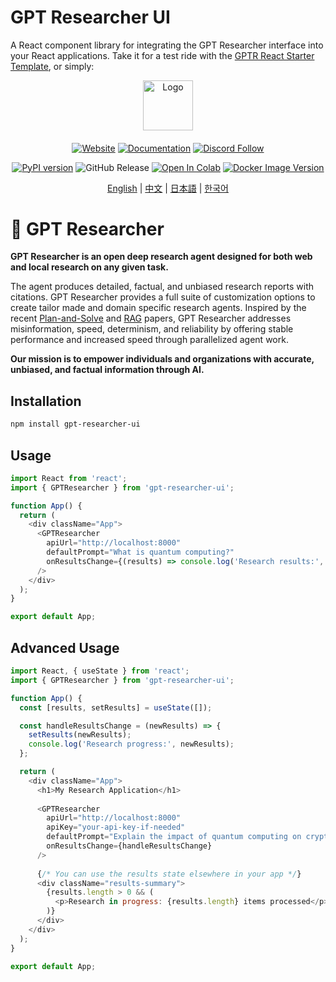 # GPT Researcher UI

A React component library for integrating the GPT Researcher interface into your React applications. Take it for a test ride with the [GPTR React Starter Template](https://github.com/elishakay/gpt-researcher-react), or simply:

<div align="center" id="top">

<img src="https://github.com/assafelovic/gpt-researcher/assets/13554167/20af8286-b386-44a5-9a83-3be1365139c3" alt="Logo" width="80">

####

[![Website](https://img.shields.io/badge/Official%20Website-gptr.dev-teal?style=for-the-badge&logo=world&logoColor=white&color=0891b2)](https://gptr.dev)
[![Documentation](https://img.shields.io/badge/Documentation-DOCS-f472b6?logo=googledocs&logoColor=white&style=for-the-badge)](https://docs.gptr.dev)
[![Discord Follow](https://dcbadge.vercel.app/api/server/QgZXvJAccX?style=for-the-badge&theme=clean-inverted&?compact=true)](https://discord.gg/QgZXvJAccX)

[![PyPI version](https://img.shields.io/pypi/v/gpt-researcher?logo=pypi&logoColor=white&style=flat)](https://badge.fury.io/py/gpt-researcher)
![GitHub Release](https://img.shields.io/github/v/release/assafelovic/gpt-researcher?style=flat&logo=github)
[![Open In Colab](https://img.shields.io/static/v1?message=Open%20in%20Colab&logo=googlecolab&labelColor=grey&color=yellow&label=%20&style=flat&logoSize=40)](https://colab.research.google.com/github/assafelovic/gpt-researcher/blob/master/docs/docs/examples/pip-run.ipynb)
[![Docker Image Version](https://img.shields.io/docker/v/elestio/gpt-researcher/latest?arch=amd64&style=flat&logo=docker&logoColor=white&color=1D63ED)](https://hub.docker.com/r/gptresearcher/gpt-researcher)

[English](README.md) | [中文](README-zh_CN.md) | [日本語](README-ja_JP.md) | [한국어](README-ko_KR.md)

</div>

# 🔎 GPT Researcher

**GPT Researcher is an open deep research agent designed for both web and local research on any given task.** 

The agent produces detailed, factual, and unbiased research reports with citations. GPT Researcher provides a full suite of customization options to create tailor made and domain specific research agents. Inspired by the recent [Plan-and-Solve](https://arxiv.org/abs/2305.04091) and [RAG](https://arxiv.org/abs/2005.11401) papers, GPT Researcher addresses misinformation, speed, determinism, and reliability by offering stable performance and increased speed through parallelized agent work.

**Our mission is to empower individuals and organizations with accurate, unbiased, and factual information through AI.**


## Installation

```bash
npm install gpt-researcher-ui
```

## Usage

```javascript
import React from 'react';
import { GPTResearcher } from 'gpt-researcher-ui';

function App() {
  return (
    <div className="App">
      <GPTResearcher 
        apiUrl="http://localhost:8000"
        defaultPrompt="What is quantum computing?"
        onResultsChange={(results) => console.log('Research results:', results)}
      />
    </div>
  );
}

export default App;
```

## Advanced Usage

```javascript
import React, { useState } from 'react';
import { GPTResearcher } from 'gpt-researcher-ui';

function App() {
  const [results, setResults] = useState([]);

  const handleResultsChange = (newResults) => {
    setResults(newResults);
    console.log('Research progress:', newResults);
  };

  return (
    <div className="App">
      <h1>My Research Application</h1>
      
      <GPTResearcher 
        apiUrl="http://localhost:8000"
        apiKey="your-api-key-if-needed"
        defaultPrompt="Explain the impact of quantum computing on cryptography"
        onResultsChange={handleResultsChange}
      />
      
      {/* You can use the results state elsewhere in your app */}
      <div className="results-summary">
        {results.length > 0 && (
          <p>Research in progress: {results.length} items processed</p>
        )}
      </div>
    </div>
  );
}

export default App;
```